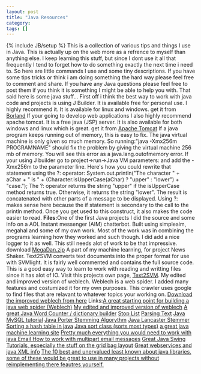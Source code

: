 ```yaml
---
layout: post
title: "Java Resources"
category:
tags: []
---
```

{% include JB/setup %}
This is a collection of various tips and things I use in Java. This is actually up on the web more as a refrence to myself than anything else. I keep learning this stuff, but since I dont use it all that frequently I tend to forget how to do something exactly the next time i need to. So here are little commands I use and some tiny descriptions. If you have some tips tricks or think i am doing something the hard way please feel free to comment and share. If you have any Java questions please feel free to post them if you think it is something I might be able to help you with. That said here is some java stuff...    First off i think the best way to work with java code and projects is using J Builder. It is available free for personal use. I highly recommend it. It is available for linux and windows. get it from [Borland](http://www.borland.com/jbuilder/)    If your going to develop web applications I also highly recommend apache tomcat. It is a free java (JSP) server. It is also available for both windows and linux which is great. get it from [Apache Tomcat](http://jakarta.apache.org/tomcat/)    If a java program keeps running out of memory, this is easy to fix. The java virtual machine is only given so much memory. So running:"java -Xmx256m PROGRAMNAME" should fix the problem by giving the virtual machine 256 mb of memory. You will see this error as a java.lang.outofmemory error. If your using J builder go to project->run->Java VM parameters: and add the -Xmx256m to the parameter line.    Here's how you could rewrite that statement using the ?: operator:    System.out.println("The character " + aChar + " is " +                   (Character.isUpperCase(aChar) ? "upper" : "lower") +                   "case.");    The ?: operator returns the string "upper" if the isUpperCase method returns true. Otherwise, it returns the string "lower". The result is concatenated with other parts of a message to be displayed. Using ?: makes sense here because the if statement is secondary to the call to the println method. Once you get used to this construct, it also makes the code easier to read.    <b>Files:</b>One of the first Java projects I did the source and some info on a AOL Instant messenger (AIM) chatterbot. Built using simpleaim, megahal and some of my own work. Most of the work was in combining the programs learning how they worked and such though. I did add a nice logger to it as well. This still needs alot of work to be that impressive. download [MegaDan.zip](./files/MegaDan.zip)    A part of my machine learning, for project News Shaker. Text2SVM converts text documents into the proper format for use with SVMlight. It is fairly well commented and contains the full source code. This is a good easy way to learn to work with reading and writting files since it has alot of IO. Visit this projects own page, [Text2SVM](http://www.deadawakemovie.com/ml/archives/000138.html).    My edited and improved version of weblech. Weblech is a web spider. I added many features and costumized it for my own  purposes. This crawler uses google to find files that are relavant to whatever topics your working on. [Download the improved weblech from here](http://programming.wastedbrains.com)    Links:[A great starting point for building a java web spider (Weblech)](http://sourceforge.net/projects/weblech/)    [My edited and improved version of weblech](http://programming.wastedbrains.com)    [A great Java Word Counter / dictionary builder](http://home.clara.net/robmorton/projects/wc/)    [Stop List](http://www.csd.abdn.ac.uk/~pgray/teaching/CS3011/prac4.html)    [Parsing Text](http://www.javapractices.com/Topic87.cjp)    [ Java MySQL tutorial](http://www.javacoding.net/articles/technical/java-mysql.html)    [Java Porter Stemming Algorythm](http://www.ils.unc.edu/keyes/java/porter/)    [Java Lancaster Stemmer](http://www.comp.lancs.ac.uk/computing/research/stemming/paice/paicejava.htm)    [ Sorting a hash table in java](http://www.airporttools.com/other/programming/hashsorting/)    [ Java sort class (sorts most types)](http://jigsaw.w3.org/Doc/Programmer/api/org/w3c/tools/sorter/Sorter.html)    [ a great java machine learning site](http://neuron.eng.wayne.edu/)    [ Pretty much everything you would need to work with java Email ](http://java.sun.com/developer/onlineTraining/JavaMail/contents.html)    [ How to work with multipart email messages](http://www.ftponline.com/javapro/2004_01/online/javamail_kjones_01_28_04/default_pf.aspx)    [Great Java Swing Tutorials, especially the stuff on the grid bag layout](http://java.sun.com/docs/books/tutorial/uiswing/components/example-1dot4/index.html#TextSamplerDemo)    [Great webservices and java XML info](http://java.sun.com/j2ee/1.4/docs/tutorial/doc/)    [The 10 best and unervalued least known about java libraries. some of these would be great to use in many projects without reimplementing there feautres yourself.](http://www.manageability.org/blog/stuff/top-ten-truly-obscure-java-projects/view)
